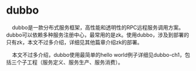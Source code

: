 dubbo
=================
&nbsp;&nbsp;&nbsp;&nbsp;dubbo是一款分布式服务框架，高性能和透明性的RPC远程服务调用方案。dubbo可以依赖多种服务注册中心，最常用的是zk。使用dubbo，涉及到部署的只有zk，本文不过多介绍，详细见其他篇章介绍zk的部署。

&nbsp;&nbsp;&nbsp;&nbsp;本文不过多介绍，dubbo使用最简单的hello world例子详细见dubbo-ch1，包括三个子工程（服务定义、服务生产、服务消费）。





